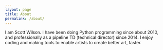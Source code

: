 ```yaml
---
layout: page
title: About
permalink: /about/
---
```


I am Scott Wilson. I have been doing Python programming since about 2010, and professionally as a pipeline TD (technical director) since 2014. I enjoy coding and making tools to enable artists to create better art, faster.
